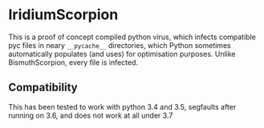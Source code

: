 # IridiumScorpion
This is a proof of concept compiled python virus, which infects compatible pyc files in neary `__pycache__` directories,
which Python sometimes automatically populates (and uses) for optimisation purposes. Unlike BismuthScorpion, every
file is infected.

## Compatibility
This has been tested to work with python 3.4 and 3.5, segfaults after running on 3.6, and does not work at all under 3.7
